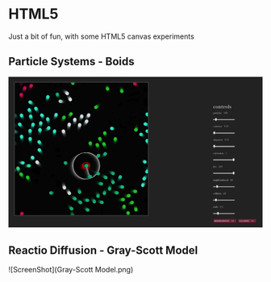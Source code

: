 HTML5
=====

Just a bit of fun, with some HTML5 canvas experiments


Particle Systems - Boids
--------------

![ScreenShot](Boids.png)

Reactio Diffusion - Gray-Scott Model
--------------

![ScreenShot](Gray-Scott Model.png)
